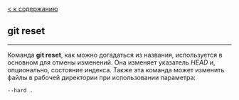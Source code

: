 [< к содержанию](../readme.md)

## git reset
---
Команда **git reset**, как можно догадаться из названия, используется в основном для отмены изменений. Она изменяет указатель *HEAD* и, опционально, состояние индекса. Также эта команда может изменить файлы в рабочей директории при использовании параметра: 
```-bash
--hard .
```